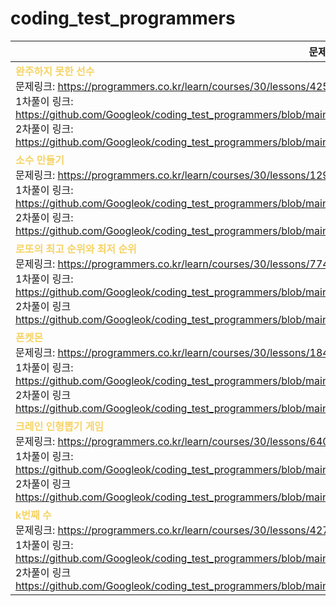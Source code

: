 # coding_test_programmers

| 문제 목록 |
|------|
|<b style="color: #f6d365;">완주하지 못한 선수</b> <br/> 문제링크: https://programmers.co.kr/learn/courses/30/lessons/42576?language=java <br/> 1차풀이 링크: https://github.com/Googleok/coding_test_programmers/blob/main/src/programmers/level1/week_01/solution001/Solution001.java <br/> 2차풀이 링크: https://github.com/Googleok/coding_test_programmers/blob/main/src/programmers/level1/week_01/solution001/Solution001R.java |
|<b style="color: #f6d365;">소수 만들기</b> <br/> 문제링크: https://programmers.co.kr/learn/courses/30/lessons/12977?language=java <br/> 1차풀이 링크: https://github.com/Googleok/coding_test_programmers/blob/main/src/programmers/level1/week_02/solution001/Solution001.java <br/>2차풀이 링크: https://github.com/Googleok/coding_test_programmers/blob/main/src/programmers/level1/week_02/solution001/Solution001R.java|
|<b style="color: #f6d365;">로또의 최고 순위와 최저 순위</b> <br/>  문제링크: https://programmers.co.kr/learn/courses/30/lessons/77484?language=java <br/> 1차풀이 링크: https://github.com/Googleok/coding_test_programmers/blob/main/src/programmers/level1/week_02/solution002/Solution002.java <br/> 2차풀이 링크 https://github.com/Googleok/coding_test_programmers/blob/main/src/programmers/level1/week_02/solution002/Solution002R.java|
|<b style="color: #f6d365;">폰켓몬</b> <br/>  문제링크: https://programmers.co.kr/learn/courses/30/lessons/1845?language=java <br/> 1차풀이 링크: https://github.com/Googleok/coding_test_programmers/blob/main/src/programmers/level1/week_02/solution003/Solution003.java <br/> 2차풀이 링크 https://github.com/Googleok/coding_test_programmers/blob/main/src/programmers/level1/week_02/solution003/Solution003R.java|
|<b style="color: #f6d365;">크레인 인형뽑기 게임</b> <br/>  문제링크: https://programmers.co.kr/learn/courses/30/lessons/64061?language=java <br/> 1차풀이 링크: https://github.com/Googleok/coding_test_programmers/blob/main/src/programmers/level1/week_03/solution001/Solution001.java <br/> 2차풀이 링크 https://github.com/Googleok/coding_test_programmers/blob/main/src/programmers/level1/week_03/solution001/Solution001R.java|
|<b style="color: #f6d365;">k번째 수</b> <br/>  문제링크: https://programmers.co.kr/learn/courses/30/lessons/42748?language=java <br/> 1차풀이 링크: https://github.com/Googleok/coding_test_programmers/blob/main/src/programmers/level1/week_03/solution002/Solution002.java <br/> 2차풀이 링크 https://github.com/Googleok/coding_test_programmers/blob/main/src/programmers/level1/week_03/solution002/Solution002R.java|
